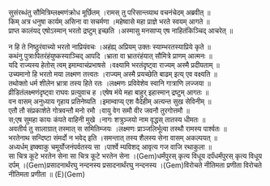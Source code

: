 

  
सुसंरब्धंतु सौमित्रिम्लक्ष्मणंक्रोध मूर्छितम् ।रामस् तु परिसान्त्व्याथ वचनंचेदम् अब्रवीत्  ॥   
किम् अत्र धनुषा कार्यम् असिना वा सचर्मणा ।महेष्वासे महा प्राज्ञे भरते स्वयम् आगते  ॥   
प्राप्त कालंयद् एषोऽस्मान् भरतो द्रष्टुम् इच्छति ।अस्मासु मनसाप्य् एष नाहितंकिञ्चिद् आचरेत्  ॥   
  
न हि ते निष्ठुरंवाच्यो भरतो नाप्रियंवचः ।अहंह्य् अप्रियम् उक्तः स्याम्भरतस्याप्रिये कृते  ॥   
कथंनु पुत्राःपितरंहंयुष्कस्याञ्चिद् आपदि ।भ्राता वा भ्रातरंहंयात् सौमित्रे प्राणम् आत्मनः  ॥   
यदि राज्यस्य हेतोस् त्वम् इमाम्वाचंप्रभाषसे ।वक्ष्यामि भरतंदृष्ट्वा राज्यम् अस्मै प्रदीयताम्  ॥   
उच्यमानो हि भरतो मया लक्ष्मण तत्त्वतः ।राज्यम् अस्मै प्रयच्छेति बाढम् इत्य् एव वक्ष्यति  ॥   
तथोक्तो धर्म शीलेन भ्रात्रा तस्य हिते रतः ।लक्ष्मणः प्रविवेशेव स्वानि गात्राणि लज्जया  ॥   
व्रीडितंलक्ष्मणंदृष्ट्वा राघवः प्रत्युवाच ह ।एषेष मंये महा बाहुर् इहास्मान् द्रष्टुम् आगतः  ॥   
वन वासम् अनुध्याय गृहाय प्रतिनेष्यति ।इमाम्वाप्य् एश वैदेहीम् अत्यन्त सुख सेविनीम्  ॥   
एतौ तौ संप्रकाशेते गोत्रवन्तौ मनो रमौ ।वायु वेग समौ वीर जवनौ तुरगोत्तमौ  ॥   
स;एष सुमहा कायः कंपते वाहिनी मुखे ।नागः शत्रुञ्जयो नाम वृद्धस् तातस्य धीमतः  ॥   
अवतीर्य तु सालाग्रात् तस्मात् स समितिम्जयः ।लक्ष्मणः प्राञ्जलिर्भूत्वा तस्थौ रामस्य पार्श्वतः  ॥   
भरतेनाथ सन्दिष्टा संमर्दो न भवेद् इति ।समन्तात् तस्य शैलस्य सेना वासम् अकल्पयत्  ॥   
अध्यर्धम् इष्क्वाकु चमूर्योजनंपर्वतस्य सा ।पार्श्वे म्यविशद् आवृत्य गज वाजि रथाकुला  ॥   
सा चित्र कूटे भरतेन सेना सा चित्र कूटे भरतेन सेना ।(Gem)धर्मंपुरस् कृत्य विधूय दर्पंधर्मंपुरस् कृत्य विधूय दर्पम् ।(Gem)प्रसादनार्थंरघु नन्दनस्य प्रसादनार्थंरघु नन्दनस्य ।(Gem)विरोचते नीतिमता प्रणीता विरोचते नीतिमता प्रणीता  ॥ (E)(Gem)  
